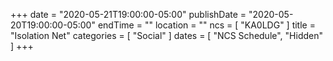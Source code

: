 +++
date = "2020-05-21T19:00:00-05:00"
publishDate = "2020-05-20T19:00:00-05:00"
endTime = ""
location = ""
ncs = [ "KA0LDG" ]
title = "Isolation Net"
categories = [ "Social" ]
dates = [ "NCS Schedule", "Hidden" ]
+++
